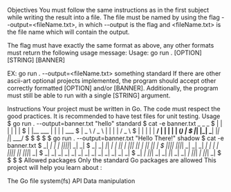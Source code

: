 Objectives
You must follow the same instructions as in the first subject while writing the result into a file.
The file must be named by using the flag --output=<fileName.txt>, in which --output is the flag and <fileName.txt> is the file name which will contain the output.

The flag must have exactly the same format as above, any other formats must return the following usage message:
Usage: go run . [OPTION] [STRING] [BANNER]

EX: go run . --output=<fileName.txt> something standard
If there are other ascii-art optional projects implemented, the program should accept other correctly formatted [OPTION] and/or [BANNER].
Additionally, the program must still be able to run with a single [STRING] argument.

Instructions
Your project must be written in Go.
The code must respect the good practices.
It is recommended to have test files for unit testing.
Usage
$ go run . --output=banner.txt "hello" standard
$ cat -e banner.txt
 _              _   _          $
| |            | | | |         $
| |__     ___  | | | |   ___   $
|  _ \   / _ \ | | | |  / _ \  $
| | | | |  __/ | | | | | (_) | $
|_| |_|  \___| |_| |_|  \___/  $
                               $
                               $
$
$ go run . --output=banner.txt "Hello There!" shadow
$ cat -e banner.txt
                                                                                         $
_|    _|          _| _|                _|_|_|_|_| _|                                  _| $
_|    _|   _|_|   _| _|   _|_|             _|     _|_|_|     _|_|   _|  _|_|   _|_|   _| $
_|_|_|_| _|_|_|_| _| _| _|    _|           _|     _|    _| _|_|_|_| _|_|     _|_|_|_| _| $
_|    _| _|       _| _| _|    _|           _|     _|    _| _|       _|       _|          $
_|    _|   _|_|_| _| _|   _|_|             _|     _|    _|   _|_|_| _|         _|_|_| _| $
                                                                                         $
                                                                                         $
$
Allowed packages
Only the standard Go packages are allowed
This project will help you learn about :

The Go file system(fs) API
Data manipulation
